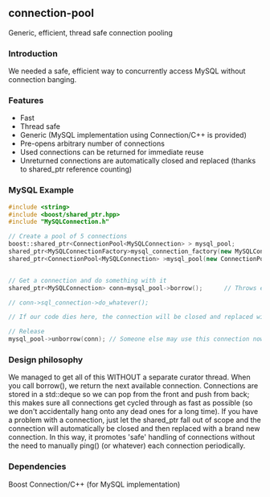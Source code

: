 ## connection-pool

Generic, efficient, thread safe connection pooling

### Introduction

We needed a safe, efficient way to concurrently access MySQL without connection banging.  

### Features

- Fast
- Thread safe
- Generic (MySQL implementation using Connection/C++ is provided)
- Pre-opens arbitrary number of connections
- Used connections can be returned for immediate reuse
- Unreturned connections are automatically closed and replaced (thanks to shared_ptr reference counting)


### MySQL Example
```cpp
#include <string>
#include <boost/shared_ptr.hpp>
#include "MySQLConnection.h"

// Create a pool of 5 connections
boost::shared_ptr<ConnectionPool<MySQLConnection> > mysql_pool;
shared_ptr<MySQLConnectionFactory>mysql_connection_factory(new MySQLConnectionFactory("mysql_server","mysql_username","mysql_password"));
shared_ptr<ConnectionPool<MySQLConnection> >mysql_pool(new ConnectionPool<MySQLConnection>(5, mysql_connection_factory));


// Get a connection and do something with it
shared_ptr<MySQLConnection> conn=mysql_pool->borrow();		// Throws exception if nothing available

// conn->sql_connection->do_whatever();

// If our code dies here, the connection will be closed and replaced with a new one! :)

// Release
mysql_pool->unborrow(conn);	// Someone else may use this connection now

```

### Design philosophy

We managed to get all of this WITHOUT a separate curator thread.  When you call borrow(), we return the next available connection.  Connections are stored in a std::deque so we can pop from the front and push from back; this makes sure all connections get cycled through as fast as possible (so we don't accidentally hang onto any dead ones for a long time).  If you have a problem with a connection, just let the shared_ptr fall out of scope and the connection will automatically be closed and then replaced with a brand new connection.  In this way, it promotes 'safe' handling of connections without the need to manually ping() (or whatever) each connection periodically.

### Dependencies

Boost
Connection/C++ (for MySQL implementation)